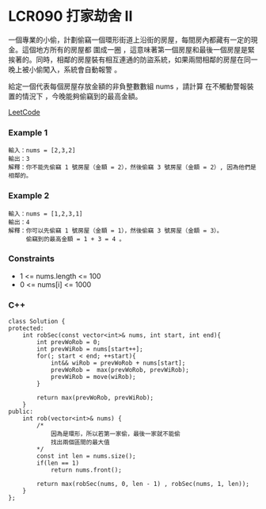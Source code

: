 # LCR090 打家劫舍 II

一個專業的小偷，計劃偷竊一個環形街道上沿街的房屋，每間房內都藏有一定的現金。這個地方所有的房屋都 圍成一圈 ，這意味著第一個房屋和最後一個房屋是緊挨著的。同時，相鄰的房屋裝有相互連通的防盜系統，如果兩間相鄰的房屋在同一晚上被小偷闖入，系統會自動報警 。

給定一個代表每個房屋存放金額的非負整數數組 nums ，請計算 在不觸動警報裝置的情況下 ，今晚能夠偷竊到的最高金額。
 
[LeetCode](https://leetcode.cn/problems/PzWKhm/)

### Example 1

```
輸入：nums = [2,3,2]
輸出：3
解釋：你不能先偷竊 1 號房屋（金額 = 2），然後偷竊 3 號房屋（金額 = 2）, 因為他們是相鄰的。
```

### Example 2

```
輸入：nums = [1,2,3,1]
輸出：4
解釋：你可以先偷竊 1 號房屋（金額 = 1），然後偷竊 3 號房屋（金額 = 3）。
     偷竊到的最高金額 = 1 + 3 = 4 。
```

### Constraints

* 1 <= nums.length <= 100
* 0 <= nums[i] <= 1000

### C++ 

```
class Solution {
protected:
    int robSec(const vector<int>& nums, int start, int end){
        int prevWoRob = 0;
        int prevWiRob = nums[start++];
        for(; start < end; ++start){
            int&& wiRob = prevWoRob + nums[start];
            prevWoRob =  max(prevWoRob, prevWiRob);
            prevWiRob = move(wiRob);
        }

        return max(prevWoRob, prevWiRob);
    }
public:
    int rob(vector<int>& nums) {
        /*
            因為是環形，所以若第一家偷，最後一家就不能偷
            找出兩個區間的最大值
        */
        const int len = nums.size();
        if(len == 1)
            return nums.front();
            
        return max(robSec(nums, 0, len - 1) , robSec(nums, 1, len));
    }
};
```